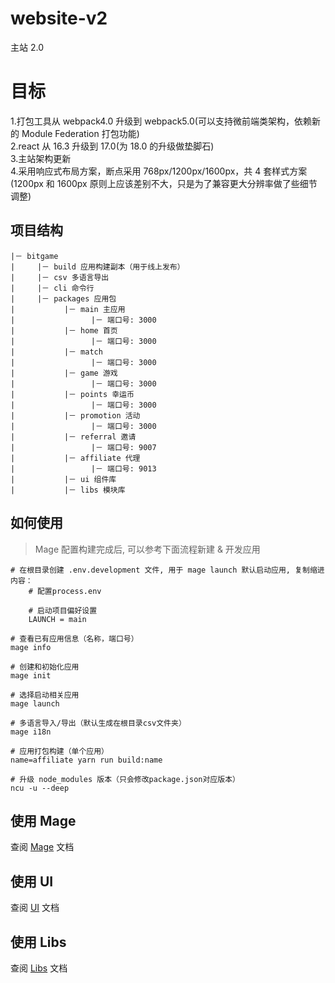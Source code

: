 # website-v2

主站 2.0

# 目标

1.打包工具从 webpack4.0 升级到 webpack5.0(可以支持微前端类架构，依赖新的 Module Federation 打包功能)  
2.react 从 16.3 升级到 17.0(为 18.0 的升级做垫脚石)  
3.主站架构更新  
4.采用响应式布局方案，断点采用 768px/1200px/1600px，共 4 套样式方案(1200px 和 1600px 原则上应该差别不大，只是为了兼容更大分辨率做了些细节调整)

## 项目结构

```
|－ bitgame
|     |－ build 应用构建副本（用于线上发布）
|     |－ csv 多语言导出
|     |－ cli 命令行
|     |－ packages 应用包
|           |－ main 主应用
|                 |－ 端口号: 3000
|           |－ home 首页
|                 |－ 端口号: 3000
|           |－ match
|                 |－ 端口号: 3000
|           |－ game 游戏
|                 |－ 端口号: 3000
|           |－ points 幸运币
|                 |－ 端口号: 3000
|           |－ promotion 活动
|                 |－ 端口号: 3000
|           |－ referral 邀请
|                 |－ 端口号: 9007
|           |－ affiliate 代理
|                 |－ 端口号: 9013
|           |－ ui 组件库
|           |－ libs 模块库
```

## 如何使用

> Mage 配置构建完成后, 可以参考下面流程新建 & 开发应用

```
# 在根目录创建 .env.development 文件, 用于 mage launch 默认启动应用, 复制缩进内容：
    # 配置process.env

    # 启动项目偏好设置
    LAUNCH = main

# 查看已有应用信息（名称，端口号）
mage info

# 创建和初始化应用
mage init

# 选择启动相关应用
mage launch

# 多语言导入/导出（默认生成在根目录csv文件夹）
mage i18n

# 应用打包构建（单个应用）
name=affiliate yarn run build:name

# 升级 node_modules 版本（只会修改package.json对应版本）
ncu -u --deep
```

## 使用 Mage

查阅 [Mage](./mage-cli/README.md) 文档

## 使用 UI

查阅 [UI](./packages/ui/README.md) 文档

## 使用 Libs

查阅 [Libs](./packages/libs/README.md) 文档
